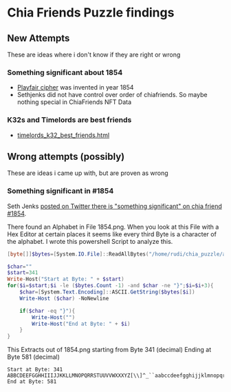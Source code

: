 # Chia Friends Puzzle findings

## New Attempts

These are ideas where i don't know if they are right or wrong

### Something significant about 1854

- [Playfair cipher](https://en.wikipedia.org/wiki/Playfair_cipher) was invented in year 1854
- Sethjenks did not have control over order of chiafriends. So maybe nothing special in ChiaFriends NFT Data

### K32s and Timelords are best friends


- [timelords_k32_best_friends.html](https://r8nxcl.ddnss.de/timelord_k32_best_friends.html)



## Wrong attempts (possibly)

These are ideas i came up with, but are proven as wrong

### Something significant in #1854

Seth Jenks [posted on Twitter there is "something significant" on chia friend #1854](https://twitter.com/sethjenks/status/1544891610483556352).

There found an Alphabet in File 1854.png. When you look at this File with a Hex Editor at certain places it seems like every third Byte is a character of the alphabet. I wrote this powershell Script to analyze this.

```powershell
[byte[]]$bytes=[System.IO.File]::ReadAllBytes("/home/rudi/chia_puzzle/all_files/1854.png")

$char=""
$start=341
Write-Host("Start at Byte: " + $start)
for($i=$start;$i -le ($bytes.Count -1) -and $char -ne "}";$i=$i+3){
    $char=[System.Text.Encoding]::ASCII.GetString($bytes[$i])
    Write-Host ($char) -NoNewline

    if($char -eq "}"){
        Write-Host("")
        Write-Host("End at Byte: " + $i)
    }
}
```

This Extracts out of 1854.png starting from Byte 341 (decimal) Ending at Byte 581 (decimal)

```
Start at Byte: 341
ABBCDEEFGGHHIIIJJKKLLMNOPQRRSTUUVVWXXXYZ[\\]^_``aabccdeefgghijjklmnopqrrsstuvxy{}
End at Byte: 581
```
